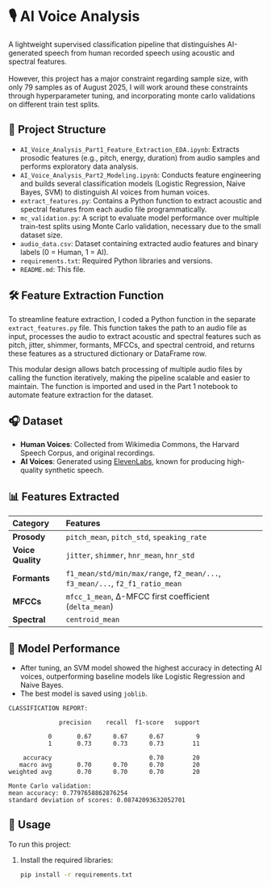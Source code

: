 # 🎙️ AI Voice Analysis

A lightweight supervised classification pipeline that distinguishes AI-generated speech from human recorded speech using acoustic and spectral features. <br><br> However, this project has a major constraint regarding sample size, with only 79 samples as of August 2025, I will work around these constraints through hyperparameter tuning, and incorporating monte carlo validations on different train test splits.

## 📁 Project Structure

- `AI_Voice_Analysis_Part1_Feature_Extraction_EDA.ipynb`: Extracts prosodic features (e.g., pitch, energy, duration) from audio samples and performs exploratory data analysis.
- `AI_Voice_Analysis_Part2_Modeling.ipynb`: Conducts feature engineering and builds several classification models (Logistic Regression, Naive Bayes, SVM) to distinguish AI voices from human voices.
- `extract_features.py`: Contains a Python function to extract acoustic and spectral features from each audio file programmatically.
- `mc_validation.py`: A script to evaluate model performance over multiple train-test splits using Monte Carlo validation, necessary due to the small dataset size.
- `audio_data.csv`: Dataset containing extracted audio features and binary labels (0 = Human, 1 = AI).
- `requirements.txt`: Required Python libraries and versions.
- `README.md`: This file.

## 🛠️ Feature Extraction Function

To streamline feature extraction, I coded a Python function in the separate `extract_features.py` file. This function takes the path to an audio file as input, processes the audio to extract acoustic and spectral features such as pitch, jitter, shimmer, formants, MFCCs, and spectral centroid, and returns these features as a structured dictionary or DataFrame row.

This modular design allows batch processing of multiple audio files by calling the function iteratively, making the pipeline scalable and easier to maintain. The function is imported and used in the Part 1 notebook to automate feature extraction for the dataset.

## 🎧 Dataset

- **Human Voices**: Collected from Wikimedia Commons, the Harvard Speech Corpus, and original recordings.
- **AI Voices**: Generated using [ElevenLabs](https://www.elevenlabs.io/), known for producing high-quality synthetic speech.

## 📊 Features Extracted

| Category         | Features                                                                 |
|:-----------------|:-------------------------------------------------------------------------|
| **Prosody**      | `pitch_mean`, `pitch_std`, `speaking_rate`                                |
| **Voice Quality**| `jitter`, `shimmer`, `hnr_mean`, `hnr_std`                                |
| **Formants**     | `f1_mean/std/min/max/range`, `f2_mean/...`, `f3_mean/...`, `f2_f1_ratio_mean` |
| **MFCCs**        | `mfcc_1_mean`, Δ-MFCC first coefficient (`delta_mean`)                    |
| **Spectral**     | `centroid_mean`                                                           |

## 🧠 Model Performance

- After tuning, an SVM model showed the highest accuracy in detecting AI voices, outperforming baseline models like Logistic Regression and Naive Bayes.
- The best model is saved using `joblib`.

``` text
CLASSIFICATION REPORT:

              precision    recall  f1-score   support

           0       0.67      0.67      0.67         9
           1       0.73      0.73      0.73        11

    accuracy                           0.70        20
   macro avg       0.70      0.70      0.70        20
weighted avg       0.70      0.70      0.70        20

Monte Carlo validation:
mean accuracy: 0.7797658862876254
standard deviation of scores: 0.08742093632052701

```   
## 🚀 Usage

To run this project:
1. Install the required libraries:
   ```bash
   pip install -r requirements.txt
